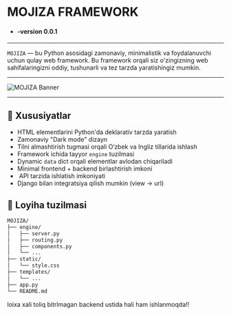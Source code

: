 # MOJIZA FRAMEWORK

- #### -version 0.0.1
***

`MOJIZA` — bu Python asosidagi zamonaviy, minimalistik va foydalanuvchi uchun qulay web framework. Bu framework orqali siz o'zingizning web sahifalaringizni oddiy, tushunarli va tez tarzda yaratishingiz mumkin.
***
![MOJIZA Banner](projectpapca/STATIC/ase/mojza.png) <!-- optional -->
***
## 🚀 Xususiyatlar

-  HTML elementlarini Python'da deklarativ tarzda yaratish
-  Zamonaviy "Dark mode" dizayn
-  Tilni almashtirish tugmasi orqali O‘zbek va Ingliz tillarida ishlash
-  Framework ichida tayyor `engine` tuzilmasi
-  Dynamic `data` dict orqali elementlar avlodan chiqariladi
-  Minimal frontend + backend birlashtirish imkoni
- ️ API tarzida ishlatish imkoniyati
-  Django bilan integratsiya qilish mumkin (view → url)

## 📂 Loyiha tuzilmasi

```bash
MOJIZA/
├── engine/
│   ├── server.py
│   ├── routing.py
│   ├── components.py
│   └── ...
├── static/
│   └── style.css
├── templates/
│   └── ...
├── app.py
└── README.md
```
loixa xali toliq bitrlmagan backend ustida hali ham ishlanmoqda!!